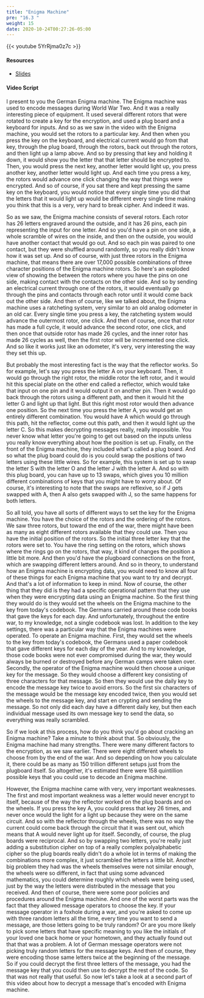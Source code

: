 ```yaml
---
title: "Enigma Machine"
pre: "16.3 "
weight: 15
date: 2020-10-24T00:27:26-05:00
---
```


{{< youtube 5YrRjma0z7c >}}


#### Resources
* [Slides](/1-cis115/16-cryptography/slides/22-Cryptography.pdf)

#### Video Script

I present to you the German Enigma machine. The Enigma machine was used to encode messages during World War Two. And it was a really interesting piece of equipment. It used several different rotors that were rotated to create a key for the encryption, and used a plug board and a keyboard for inputs. And so as we saw in the video with the Enigma machine, you would set the rotors to a particular key. And then when you press the key on the keyboard, and electrical current would go from that key, through the plug board, through the rotors, back out through the rotors, and then light up a lamp above. And so by pressing that key and holding it down, it would show you the letter that that letter should be encrypted to. Then, you would press the next key, another letter would light up, you press another key, another letter would light up. And each time you press a key, the rotors would advance one click changing the way that things were encrypted. And so of course, if you sat there and kept pressing the same key on the keyboard, you would notice that every single time you did that the letters that it would light up would be different every single time making you think that this is a very, very hard to break cipher. And indeed it was. 

So as we saw, the Enigma machine consists of several rotors. Each rotor has 26 letters engraved around the outside, and it has 26 pins, each pin representing the input for one letter. And so you'd have a pin on one side, a whole scramble of wires on the inside, and then on the outside, you would have another contact that would go out. And so each pin was paired to one contact, but they were shuffled around randomly, so you really didn't know how it was set up. And so of course, with just three rotors in the Enigma machine, that means there are over 17,000 possible combinations of three character positions of the Enigma machine rotors. So here's an exploded view of showing the between the rotors where you have the pins on one side, making contact with the contacts on the other side. And so by sending an electrical current through one of the rotors, it would eventually go through the pins and contacts through each rotor until it would come back out the other side. And then of course, like we talked about, the Enigma machine uses a ratcheting system, very similar to an old analog odometer in an old car. Every single time you press a key, the ratcheting system would advance the outermost rotor, one click. And then of course, once that rotor has made a full cycle, it would advance the second rotor, one click, and then once that outside rotor has made 26 cycles, and the inner rotor has made 26 cycles as well, then the first rotor will be incremented one click. And so like it works just like an odometer, it's very, very interesting the way they set this up. 

But probably the most interesting fact is the way that the reflector works. So for example, let's say you press the letter A on your keyboard. Then, it would go through the right rotor, the middle rotor the left rotor, and it would hit this special plate on the other end called a reflector, which would take that input on one pin and it would output it on another pin. Then it would go back through the rotors using a different path, and then it would hit the letter G and light up that light. But this right most rotor would then advance one position. So the next time you press the letter A, you would get an entirely different combination. You would have A which would go through this path, hit the reflector, come out this path, and then it would light up the letter C. So this makes decrypting messages really, really impossible. You never know what letter you're going to get out based on the inputs unless you really know everything about how the position is set up. Finally, on the front of the Enigma machine, they included what's called a plug board. And so what the plug board could do is you could swap the positions of two letters using these little wires. So for example, this system is set up to swap the letter S with the letter O and the letter J with the letter A. And so with this plug board, you can have up to 13 swaps, which gives you 10 million different combinations of keys that you might have to worry about. Of course, it's interesting to note that the swaps are reflexive, so if J gets swapped with A, then A also gets swapped with J, so the same happens for both letters. 

So all told, you have all sorts of different ways to set the key for the Enigma machine. You have the choice of the rotors and the ordering of the rotors. We saw three rotors, but toward the end of the war, there might have been as many as eight different rotors available that they could use. Then you have the initial position of the rotors. So the initial three letter key that the rotors were set to. You have the ring setting on the rotors, which shows where the rings go on the rotors, that way, it kind of changes the position a little bit more. And then you'd have the plugboard connections on the front, which are swapping different letters around. And so in theory, to understand how an Enigma machine is encrypting data, you would need to know all four of these things for each Enigma machine that you want to try and decrypt. And that's a lot of information to keep in mind. Now of course, the other thing that they did is they had a specific operational pattern that they use when they were encrypting data using an Enigma machine. So the first thing they would do is they would set the wheels on the Enigma machine to the key from today's codebook. The Germans carried around these code books that gave the keys for each day. And unfortunately, throughout the entire war, to my knowledge, not a single codebook was lost. In addition to the key settings, there was a particular way that the Enigma machines were operated. To operate an Enigma machine. First, they would set the wheels to the key from today's codebook, the Germans used a paper codebook that gave different keys for each day of the year. And to my knowledge, those code books were not ever compromised during the war, they would always be burned or destroyed before any German camps were taken over. Secondly, the operator of the Enigma machine would then choose a unique key for the message. So they would choose a different key consisting of three characters for that message. So then they would use the daily key to encode the message key twice to avoid errors. So the first six characters of the message would be the message key encoded twice, then you would set the wheels to the message key, and start en crypting and sending the message. So not only did each day have a different daily key, but then each individual message used its own message key to send the data, so everything was really scrambled. 

So if we look at this process, how do you think you'd go about cracking an Enigma machine? Take a minute to think about that. So obviously, the Enigma machine had many strengths. There were many different factors to the encryption, as we saw earlier. There were eight different wheels to choose from by the end of the war. And so depending on how you calculate it, there could be as many as 150 trillion different setups just from the plugboard itself. So altogether, it's estimated there were 158 quintillion possible keys that you could use to decode an Enigma machine.

 However, the Enigma machine came with very, very important weaknesses. The first and most important weakness was a letter would never encrypt to itself, because of the way the reflector worked on the plug boards and on the wheels. If you press the key A, you could press that key 26 times, and never once would the light for a light up because they were on the same circuit. And so with the reflector through the wheels, there was no way the current could come back through the circuit that it was sent out, which means that A would never light up for itself. Secondly, of course, the plug boards were reciprocal. And so by swapping two letters, you're really just adding a substitution cipher on top of a really complex polyalphabetic cipher so the plug boards really didn't do a whole lot in terms of making the combinations more complex, it just scrambled the letters a little bit. Another big problem they had was the wheels themselves were not similar enough, the wheels were so different, in fact that using some advanced mathematics, you could determine roughly which wheels were being used, just by the way the letters were distributed in the message that you received. And then of course, there were some poor policies and procedures around the Enigma machine. And one of the worst parts was the fact that they allowed message operators to choose the key. If your message operator in a foxhole during a war, and you're asked to come up with three random letters all the time, every time you want to send a message, are those letters going to be truly random? Or are you more likely to pick some letters that have specific meaning to you like the initials of your loved one back home or your hometown, and they actually found out that that was a problem. A lot of German message operators were not picking truly random letters for the message keys. And then of course, they were encoding those same letters twice at the beginning of the message. So if you could decrypt the first three letters of the message, you had the message key that you could then use to decrypt the rest of the code. So that was not really that useful. So now let's take a look at a second part of this video about how to decrypt a message that's encoded with Enigma machine.
